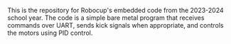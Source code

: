 This is the repository for Robocup's embedded code from the 2023-2024 school year. The code is a simple bare metal program that receives commands over UART, sends kick signals when appropriate, and controls the motors using PID control.
